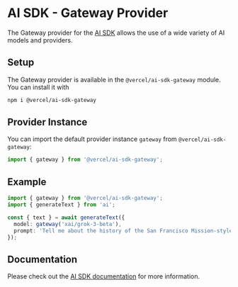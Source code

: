 # AI SDK - Gateway Provider

The Gateway provider for the [AI SDK](https://sdk.vercel.ai/docs) allows the use of a wide variety of AI models and providers.

## Setup

The Gateway provider is available in the `@vercel/ai-sdk-gateway` module. You can install it with

```bash
npm i @vercel/ai-sdk-gateway
```

## Provider Instance

You can import the default provider instance `gateway` from `@vercel/ai-sdk-gateway`:

```ts
import { gateway } from '@vercel/ai-sdk-gateway';
```

## Example

```ts
import { gateway } from '@vercel/ai-sdk-gateway';
import { generateText } from 'ai';

const { text } = await generateText({
  model: gateway('xai/grok-3-beta'),
  prompt: 'Tell me about the history of the San Francisco Mission-style burrito.',
});
```

## Documentation

Please check out the [AI SDK documentation](https://sdk.vercel.ai/docs) for more information.
